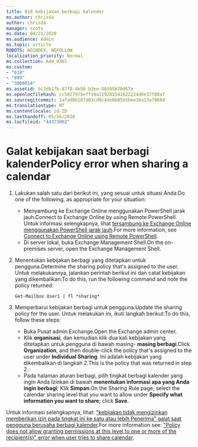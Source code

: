 ```yaml
---
title: 618 kebijakan berbagi kalender
ms.author: chrisda
author: chrisda
manager: scotv
ms.date: 04/21/2020
ms.audience: Admin
ms.topic: article
ROBOTS: NOINDEX, NOFOLLOW
localization_priority: Normal
ms.collection: Adm_O365
ms.custom:
- "618"
- "899"
- "3800014"
ms.assetid: bc3db17b-87f8-4e50-b3ee-8b105b70d67a
ms.openlocfilehash: cc5827975eff10a119281541622224d0e37f08a7
ms.sourcegitcommit: 2afad0b107d03cd8c4de0b85b5bee38a13a7960d
ms.translationtype: MT
ms.contentlocale: id-ID
ms.lasthandoff: 05/26/2020
ms.locfileid: "44373002"
---
```

# <a name="policy-error-when-sharing-a-calendar"></a><span data-ttu-id="b9ebb-102">Galat kebijakan saat berbagi kalender</span><span class="sxs-lookup"><span data-stu-id="b9ebb-102">Policy error when sharing a calendar</span></span>

1. <span data-ttu-id="b9ebb-103">Lakukan salah satu dari berikut ini, yang sesuai untuk situasi Anda:</span><span class="sxs-lookup"><span data-stu-id="b9ebb-103">Do one of the following, as appropriate for your situation:</span></span>
    - <span data-ttu-id="b9ebb-104">Menyambung ke Exchange Online menggunakan PowerShell jarak jauh.</span><span class="sxs-lookup"><span data-stu-id="b9ebb-104">Connect to Exchange Online by using Remote PowerShell.</span></span> <span data-ttu-id="b9ebb-105">Untuk informasi selengkapnya, lihat [tersambung ke Exchange Online menggunakan PowerShell jarak jauh](https://technet.microsoft.com/library/jj984289%28v=exchg.160%29.aspx).</span><span class="sxs-lookup"><span data-stu-id="b9ebb-105">For more information, see [Connect to Exchange Online using Remote PowerShell](https://technet.microsoft.com/library/jj984289%28v=exchg.160%29.aspx).</span></span>
    - <span data-ttu-id="b9ebb-106">Di server lokal, buka Exchange Management Shell.</span><span class="sxs-lookup"><span data-stu-id="b9ebb-106">On the on-premises server, open the Exchange Management Shell.</span></span>
2. <span data-ttu-id="b9ebb-107">Menentukan kebijakan berbagi yang ditetapkan untuk pengguna.</span><span class="sxs-lookup"><span data-stu-id="b9ebb-107">Determine the sharing policy that's assigned to the user.</span></span> <span data-ttu-id="b9ebb-108">Untuk melakukannya, jalankan perintah berikut ini dan catat kebijakan yang dikembalikan:</span><span class="sxs-lookup"><span data-stu-id="b9ebb-108">To do this, run the following command and note the policy returned:</span></span>

    `
    Get-Mailbox User1 | fl *sharing*
    `

3. <span data-ttu-id="b9ebb-109">Memperbarui kebijakan berbagi untuk pengguna.</span><span class="sxs-lookup"><span data-stu-id="b9ebb-109">Update the sharing policy for the user.</span></span> <span data-ttu-id="b9ebb-110">Untuk melakukan ini, ikuti langkah berikut:</span><span class="sxs-lookup"><span data-stu-id="b9ebb-110">To do this, follow these steps:</span></span>
    - <span data-ttu-id="b9ebb-111">Buka Pusat admin Exchange.</span><span class="sxs-lookup"><span data-stu-id="b9ebb-111">Open the Exchange admin center.</span></span>
    - <span data-ttu-id="b9ebb-112">Klik **organisasi**, dan kemudian klik dua kali kebijakan yang ditetapkan untuk pengguna di bawah masing- **masing berbagi**.</span><span class="sxs-lookup"><span data-stu-id="b9ebb-112">Click **Organization**, and then double-click the policy that's assigned to the user under **Individual Sharing**.</span></span> <span data-ttu-id="b9ebb-113">Ini adalah kebijakan yang dikembalikan di langkah 2.</span><span class="sxs-lookup"><span data-stu-id="b9ebb-113">This is the policy that was returned in step 2.</span></span>
    - <span data-ttu-id="b9ebb-114">Pada halaman aturan berbagi, pilih tingkat berbagi kalender yang ingin Anda Izinkan di bawah **menentukan informasi apa yang Anda ingin berbagi**; Klik **Simpan**.</span><span class="sxs-lookup"><span data-stu-id="b9ebb-114">On the Sharing Rule page, select the calendar sharing level that you want to allow under **Specify what information you want to share**; click **Save**.</span></span>

<span data-ttu-id="b9ebb-115">Untuk informasi selengkapnya, lihat: ["kebijakan tidak mengizinkan memberikan izin pada tingkat ini ke satu atau lebih Penerima" galat saat pengguna berusaha berbagi kalender](https://docs.microsoft.com/exchange/troubleshoot/calendar-sharing/policy-permissions-issue).</span><span class="sxs-lookup"><span data-stu-id="b9ebb-115">For more information see: ["Policy does not allow granting permissions at this level to one or more of the recipient(s)" error when user tries to share calendar](https://docs.microsoft.com/exchange/troubleshoot/calendar-sharing/policy-permissions-issue).</span></span>
